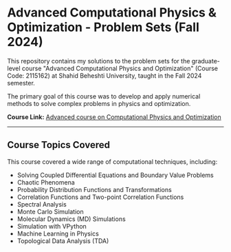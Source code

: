 # Advanced Computational Physics & Optimization - Problem Sets (Fall 2024)

This repository contains my solutions to the problem sets for the graduate-level course "Advanced Computational Physics and Optimization" (Course Code: 2115162) at Shahid Beheshti University, taught in the Fall 2024 semester.

The primary goal of this course was to develop and apply numerical methods to solve complex problems in physics and optimization.

**Course Link:** [Advanced course on Computational Physics and Optimization](http://facultymembers.sbu.ac.ir/movahed/index.php/courses/168-advanced-course-on-computational-physics-and-optimization-fall-2024)

---

## Course Topics Covered
This course covered a wide range of computational techniques, including:
* Solving Coupled Differential Equations and Boundary Value Problems
* Chaotic Phenomena
* Probability Distribution Functions and Transformations
* Correlation Functions and Two-point Correlation Functions
* Spectral Analysis
* Monte Carlo Simulation
* Molecular Dynamics (MD) Simulations
* Simulation with VPython
* Machine Learning in Physics
* Topological Data Analysis (TDA)
